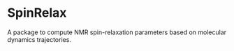 # SpinRelax
A package to compute NMR spin-relaxation parameters based on molecular dynamics trajectories.

